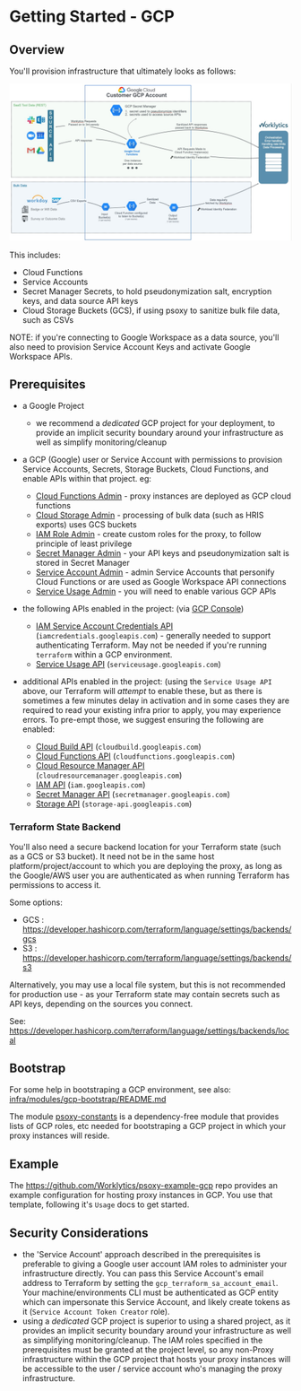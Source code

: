 # Getting Started - GCP

## Overview

You'll provision infrastructure that ultimately looks as follows:

![GCP Archiecture Diagram.png](gcp-arch-diagram.jpg)

This includes:
  - Cloud Functions
  - Service Accounts
  - Secret Manager Secrets, to hold pseudonymization salt, encryption keys, and data source API keys
  - Cloud Storage Buckets (GCS), if using psoxy to sanitize bulk file data, such as CSVs

NOTE: if you're connecting to Google Workspace as a data source, you'll also need to provision
Service Account Keys and activate Google Workspace APIs.

## Prerequisites

  - a Google Project
      - we recommend a *dedicated* GCP project for your deployment, to provide an implicit security
        boundary around your infrastructure as well as simplify monitoring/cleanup

  - a GCP (Google) user or Service Account with permissions to provision Service Accounts, Secrets,
    Storage Buckets, Cloud Functions, and enable APIs within that project. eg:
      * [Cloud Functions Admin](https://cloud.google.com/iam/docs/understanding-roles#cloudfunctions.admin) - proxy instances are deployed as GCP cloud functions
      * [Cloud Storage Admin](https://cloud.google.com/iam/docs/understanding-roles#storage.admin) - processing of bulk data (such as HRIS exports) uses GCS buckets
      * [IAM Role Admin](https://cloud.google.com/iam/docs/understanding-roles#iam.roles.admin) - create custom roles for the proxy, to follow principle of least privilege
      * [Secret Manager Admin](https://cloud.google.com/iam/docs/understanding-roles#secretmanager.admin) - your API keys and pseudonymization salt is stored in Secret Manager
      * [Service Account Admin](https://cloud.google.com/iam/docs/understanding-roles#iam.serviceAccountAdmin) - admin Service Accounts that personify Cloud Functions or are used as Google Workspace API connections
      * [Service Usage Admin](https://cloud.google.com/iam/docs/understanding-roles#serviceusage.serviceUsageAdmin) - you will need to enable various GCP APIs

  - the following APIs enabled in the project: (via [GCP Console](https://console.cloud.google.com/projectselector2/apis/dashboard))
      - [IAM Service Account Credentials API](https://console.cloud.google.com/apis/library/iamcredentials.googleapis.com) (`iamcredentials.googleapis.com`) - generally needed to support authenticating Terraform. May not be needed if you're running `terraform` within a GCP environment.
      - [Service Usage API](https://console.cloud.google.com/apis/library/serviceusage.googleapis.com) (`serviceusage.googleapis.com`)

  - additional APIs enabled in the project: (using the `Service Usage API` above, our Terraform will
    *attempt* to enable these, but as there is sometimes a few minutes delay in activation and in
    some cases they are required to read your existing infra prior to apply, you may experience
    errors. To pre-empt those, we suggest ensuring the following are enabled:
      - [Cloud Build API](https://console.cloud.google.com/apis/library/cloudbuild.googleapis.com) (`cloudbuild.googleapis.com`)
      - [Cloud Functions API](https://console.cloud.google.com/apis/library/cloudfunctions.googleapis.com) (`cloudfunctions.googleapis.com`)
      - [Cloud Resource Manager API](https://console.cloud.google.com/apis/library/cloudresourcemanager.googleapis.com) (`cloudresourcemanager.googleapis.com`)
      - [IAM API](https://console.cloud.google.com/apis/library/iam.googleapis.com) (`iam.googleapis.com`)
      - [Secret Manager API](https://console.cloud.google.com/apis/library/secretmanager.googleapis.com) (`secretmanager.googleapis.com`)
      - [Storage API](https://console.cloud.google.com/apis/library/storage-api.googleapis.com) (`storage-api.googleapis.com`)

### Terraform State Backend

You'll also need a secure backend location for your Terraform state (such as a GCS or S3 bucket). It
need not be in the same host platform/project/account to which you are deploying the proxy, as long
as the Google/AWS user you are authenticated as when running Terraform has permissions to access it.

Some options:
  - GCS : https://developer.hashicorp.com/terraform/language/settings/backends/gcs
  - S3 : https://developer.hashicorp.com/terraform/language/settings/backends/s3

Alternatively, you may use a local file system, but this is not recommended for production use - as
your Terraform state may contain secrets such as API keys, depending on the sources you connect.

See: https://developer.hashicorp.com/terraform/language/settings/backends/local


## Bootstrap

For some help in bootstraping a GCP environment, see also: [infra/modules/gcp-bootstrap/README.md](../../infra/modules/gcp-bootstrap/README.md)

The module [psoxy-constants](../../infra/modules/psoxy-constants) is a dependency-free module that
provides lists of GCP roles, etc needed for bootstraping a GCP project in which your proxy instances
will reside.

## Example

The https://github.com/Worklytics/psoxy-example-gcp repo provides an example configuration for
hosting proxy instances in GCP. You use that template, following it's `Usage` docs to get started.


## Security Considerations

 * the 'Service Account' approach described in the prerequisites is preferable to giving a Google
   user account IAM roles to administer your infrastructure directly. You can pass this Service
   Account's email address to Terraform by setting the `gcp_terraform_sa_account_email`.  Your
   machine/environments CLI must be authenticated as GCP entity which can impersonate this Service
   Account, and likely create tokens as it (`Service Account Token Creator` role).
 * using a *dedicated* GCP project is superior to using a shared project, as it provides an implicit
   security boundary around your infrastructure as well as simplifying monitoring/cleanup.  The IAM
   roles specified in the prerequisites must be granted at the project level, so any non-Proxy
   infrastructure within the GCP project that hosts your proxy instances will be accessible to the
   user / service account who's managing the proxy infrastructure.

